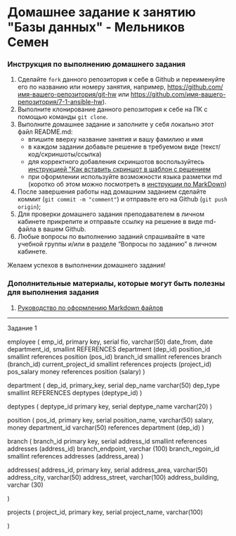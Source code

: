 # Домашнее задание к занятию "Базы данных" - Мельников Семен


### Инструкция по выполнению домашнего задания

   1. Сделайте `fork` данного репозитория к себе в Github и переименуйте его по названию или номеру занятия, например, https://github.com/имя-вашего-репозитория/git-hw или  https://github.com/имя-вашего-репозитория/7-1-ansible-hw).
   2. Выполните клонирование данного репозитория к себе на ПК с помощью команды `git clone`.
   3. Выполните домашнее задание и заполните у себя локально этот файл README.md:
      - впишите вверху название занятия и вашу фамилию и имя
      - в каждом задании добавьте решение в требуемом виде (текст/код/скриншоты/ссылка)
      - для корректного добавления скриншотов воспользуйтесь [инструкцией "Как вставить скриншот в шаблон с решением](https://github.com/netology-code/sys-pattern-homework/blob/main/screen-instruction.md)
      - при оформлении используйте возможности языка разметки md (коротко об этом можно посмотреть в [инструкции  по MarkDown](https://github.com/netology-code/sys-pattern-homework/blob/main/md-instruction.md))
   4. После завершения работы над домашним заданием сделайте коммит (`git commit -m "comment"`) и отправьте его на Github (`git push origin`);
   5. Для проверки домашнего задания преподавателем в личном кабинете прикрепите и отправьте ссылку на решение в виде md-файла в вашем Github.
   6. Любые вопросы по выполнению заданий спрашивайте в чате учебной группы и/или в разделе “Вопросы по заданию” в личном кабинете.
   
Желаем успехов в выполнении домашнего задания!
   
### Дополнительные материалы, которые могут быть полезны для выполнения задания

1. [Руководство по оформлению Markdown файлов](https://gist.github.com/Jekins/2bf2d0638163f1294637#Code)

---

 Задание 1


employee (
emp_id, primary key, serial
fio, varchar(50)
date_from, date
department_id, smallint REFERENCES department (dep_id)
position_id smallint references position (pos_id)
branch_id smallint references branch (branch_id)
current_project_id smallint references projects (project_id)
pos_salary money references position (salary)
)

department (
dep_id, primary_key, serial
dep_name varchar(50)
dep_type smallint REFERENCES deptypes (deptype_id) 
)

deptypes (
deptype_id primary key, serial
deptype_name varchar(20)
)

position (
pos_id, primary key, serial
position_name, varchar(50)
salary, money
department_id varchar(50) references department (dep_id)
) 

branch (
branch_id primary key, serial
address_id smallint references addresses (address_id)
branch_endpoint, varchar (100)
branch_regoin_id smallint references addresses (address_area)
)

addresses(
address_id, primary key, serial
address_area, varchar(50)
address_city, varchar(50)
address_street, varchar(100)
address_building, varchar (30)

)

projects (
project_id, primary key, serial
project_name, varchar(100)

)
